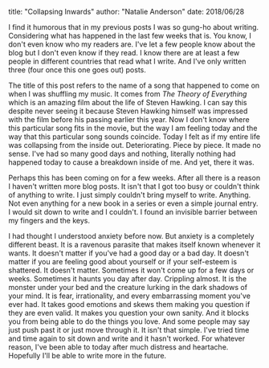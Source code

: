 title: "Collapsing Inwards"
author: "Natalie Anderson"
date: 2018/06/28

I find it humorous that in my previous posts I was so gung-ho about writing. Considering what has happened in the last few weeks that is. You know, I don't even know who my readers are. I've let a few people know about the blog but I don't even know if they read. I know there are at least a few people in different countries that read what I write. And I've only written three (four once this one goes out) posts.

The title of this post refers to the name of a song that happened to come on when I was shuffling my music. It comes from <i>The Theory of Everything </i>which is an amazing film about the life of Steven Hawking. I can say this despite never seeing it because Steven Hawking himself was impressed with the film before his passing earlier this year. Now I don't know where this particular song fits in the movie, but the way I am feeling today and the way that this particular song sounds coincide. Today I felt as if my entire life was collapsing from the inside out. Deteriorating. Piece by piece. It made no sense. I've had so many good days and nothing, literally nothing had happened today to cause a breakdown inside of me. And yet, there it was.

Perhaps this has been coming on for a few weeks. After all there is a reason I haven't written more blog posts. It isn't that I got too busy or couldn't think of anything to write. I just simply couldn't bring myself to write. Anything. Not even anything for a new book in a series or even a simple journal entry. I would sit down to write and I couldn't. I found an invisible barrier between my fingers and the keys.

I had thought I understood anxiety before now. But anxiety is a completely different beast. It is a ravenous parasite that makes itself known whenever it wants. It doesn't matter if you've had a good day or a bad day. It doesn't matter if you are feeling good about yourself or if your self-esteem is shattered. It doesn't matter. Sometimes it won't come up for a few days or weeks. Sometimes it haunts you day after day. Crippling almost. It is the monster under your bed and the creature lurking in the dark shadows of your mind. It is fear, irrationality, and every embarrassing moment you've ever had. It takes good emotions and skews them making you question if they are even valid. It makes you question your own sanity. And it blocks you from being able to do the things you love. And some people may say just push past it or just move through it. It isn't that simple. I've tried time and time again to sit down and write and it hasn't worked. For whatever reason, I've been able to today after much distress and heartache. Hopefully I'll be able to write more in the future.

